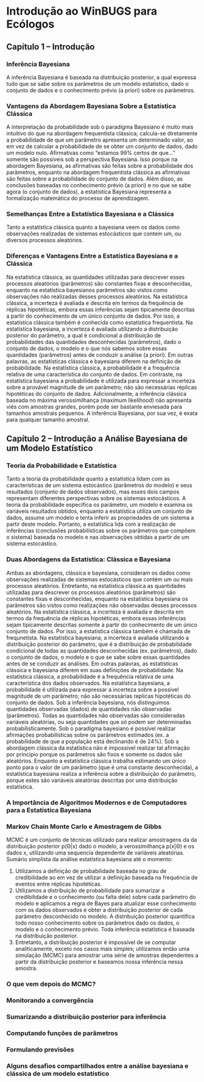 # Introdução ao WinBUGS para Ecólogos

## Capítulo 1 – Introdução

### Inferência Bayesiana

A inferência Bayesiana é baseada na distribuição posterior, a qual expressa tudo que se sabe sobre os parâmetros de um modelo estatístico, dado o conjunto de dados e o conhecimento prévio (a priori) sobre os parâmetros.

### Vantagens da Abordagem Bayesiana Sobre a Estatística Clássica

A interpretação da probabilidade sob o paradigma Bayesiano é muito mais intuitivo do que na abordagem frequentista clássica; calcula-se diretamente a probabilidade de que um parâmetro apresenta um determinado valor, ao em vez de calcular a probabilidade de se obter um conjunto de dados, dado um modelo nulo. Afirmativas como “estamos 99% certos de que...” somente são possíveis sob a perspectiva Bayesiana. Isso porque na abordagem Bayesiana, as afirmativas são feitas sobre a probabilidade dos parâmetros, enquanto na abordagem frequentista clássica as afirmativas são feitas sobre a probabilidade do conjunto de dados.
Além disso, as conclusões baseadas no conhecimento prévio (a priori) e no que se sabe agora (o conjunto de dados), a estatística Bayesiana representa a formalização matemática do processo de aprendizagem.

### Semelhanças Entre a Estatística Bayesiana e a Clássica

Tanto a estatística clássica quanto a bayesiana veem os dados como observações realizadas de sistemas estocásticos que contem um, ou diversos processos aleatórios. 

### Diferenças e Vantagens Entre a Estatística Bayesiana e a Clássica

Na estatística clássica, as quantidades utilizadas para descrever esses processos aleatórios (parâmetros) são constantes fixas e desconhecidas, enquanto na estatística bayesianos parâmetros são vistos como observações não realizadas desses processos aleatórios. Na estatística clássica, a incerteza é avaliada e descrita em termos da frequência de réplicas hipotéticas, embora essas inferências sejam tipicamente descritas a partir do conhecimento de um único conjunto de dados. Por isso, a estatística clássica também é conhecida como estatística frequentista. Na estatística bayesiana, a incerteza é avaliada utilizando a distribuição posterior do parâmetro, a qual é condicional a distribuição de probabilidades das quantidades desconhecidas (parâmetros), dado o conjunto de dados, o modelo e o que nós sabemos sobre essas quantidades (parâmetros) antes de conduzir a análise (a priori).
Em outras palavras, as estatísticas clássica e bayesiana diferem na definição de probabilidade. Na estatística clássica, a probabilidade é a frequência relativa de uma característica do conjunto de dados. Em contraste, na estatística bayesiana a probabilidade é utilizada para expressar a incerteza sobre a provável magnitude de um parâmetro; não são necessárias réplicas hipotéticas do conjunto de dados. 
Adicionalmente, a inferência clássica baseada no máxima verossimilhança (maximum likelihood) não apresenta viés com amostras grandes, porém pode ser bastante enviesada para tamanhos amostrais pequenos. A inferência Bayesiana, por sua vez, é exata para qualquer tamanho amostral. 

## Capítulo 2 – Introdução a Análise Bayesiana de um Modelo Estatístico

### Teoria da Probabilidade e Estatística

Tanto a teoria da probabilidade quanto a estatística lidam com as características de um sistema estocástico (parâmetros do modelo) e seus resultados (conjunto de dados observados), mas esses dois campos representam diferentes perspectivas sobre os sistemas estocásticos. A teoria da probabilidade especifica os parâmetro, um modelo e examina os variáveis resultados obtidos, enquanto a estatística utiliza um conjunto de dados, assume um modelo e tenta inferir as propriedades de um sistema a partir deste modelo. Portanto, a estatística lida com a realização de inferências (conclusões probabilísticas sobre os parâmetros que compõem o sistema) baseada no modelo e nas observações obtidas a partir de um sistema estocástico. 

### Duas Abordagens da Estatística: Clássica e Bayesiana

Ambas as abordagens, clássica e bayesiana, consideram os dados como observações realizadas de sistemas estocásticos que contém um ou mais processos aleatórios. Entretanto, na estatística clássica as quantidades utilizadas para descrever os processos aleatórios (parâmetros) são constantes fixas e desconhecidas, enquanto na estatística bayesiana os parâmetros são vistos como realizações não observadas desses processos aleatórios. Na estatística clássica, a incerteza é avaliada e descrita em termos da frequência de réplicas hipotéticas, embora essas inferências sejam tipicamente descritas somente a partir do conhecimento de um único conjunto de dados. Por isso, a estatística clássica também é chamada de frequnetista. Na estatística bayesiana, a incerteza é avaliada utilizando a distribuição posterior do parâmetro, que é a distribuição de probabilidade condicional de todas as quantidades desconhecidas (ex. parâmetros), dado o conjunto de dados, o modelo e o que se sabe sobre essas quantidades antes de se conduzir as análises.
Em outras palavras, as estatísticas clássica e bayesiana diferem em suas definições de probabilidade. Na estatística clássica, a probabilidade é a frequência relativa de uma característica dos dados observados. Na estatística bayesiana, a probabilidade é utilizada para expressar a incerteza sobre a possível magnitude de um parâmetro; não são necessárias replicas hipotéticas do conjunto de dados.
Sob a inferência bayesiana, nós distinguimos quantidades observadas (dados) de quantidades não observadas (parâmetros). Todas as quantidades não observadas são consideradas variáveis aleatórias, ou seja quantidades que só podem ser determinadas probabilisticamente. Sob o paradigma bayesiano é possível realizar afirmações probabilísticas sobre os parâmetros estimados (ex. a probabilidade de que a população está declinando é de 24%). Sob a abordagem clássica da estatística não é impossível realizar tal afirmação por principio porque os parâmetros são fixos e somente os dados são aleatórios.
Enquanto a estatística clássica trabalha estimando um único ponto para o valor de um parâmetro (que é uma constante desconhecida), a estatística bayesiana realiza a inferência sobre a distribuição do parâmetro, porque estes são variáveis aleatórias descritas por uma distribuição estatística.

### A Importância de Algoritmos Modernos e de Computadores para a Estatística Bayesiana
### Markov Chain Monte Carlo e Amostragem de Gibbs

MCMC é um conjunto de técnicas utilizado para realizar amostragens da da distribuição posterior p(Θ|x) dado o modelo, a verossimilhança p(x|Θ) e os dados x, utilizando uma sequencia dependente de variáveis aleatórias. 
Sumário simplista da análise estatística bayesiana até o momento:

 1. Utilizamos a definição de probabilidade baseada no grau de credibilidade ao em vez de utilizar a definição baseada na frequência de eventos entre réplicas hipotéticas.
 2. Utilizamos a distribuição de probabilidade para sumarizar a credibilidade e o conhecimento (ou falta dele) sobre cada parâmetro do modelo e aplicamos a regra de Bayes para atualizar esse conhecimento com os dados observados e obter a distribuição posterior de cada parâmetro desconhecido no modelo. A distribuição posterior quantifica todo nosso conhecimento sobre os parâmetros dado os dados, o modelo e o conhecimento prévio. Toda inferência estatística é baseada na distribuição posterior.
 3. Entretanto, a distribuição posterior é impossível de se computar analiticamente, exceto nos casos mais simples; utilizamos então uma simulação (MCMC) para amostrar uma série de amostras dependentes a partir da distribuição posterior e baseamos nossa inferência nessa amostra.

### O que vem depois do MCMC?
### Monitorando a convergência
### Sumarizando a distribuição posterior para inferência
### Computando funções de parâmetros
### Formulando previsões
### Alguns desafios compartilhados entre a análise bayesiana e clássica de um modelo estatístico